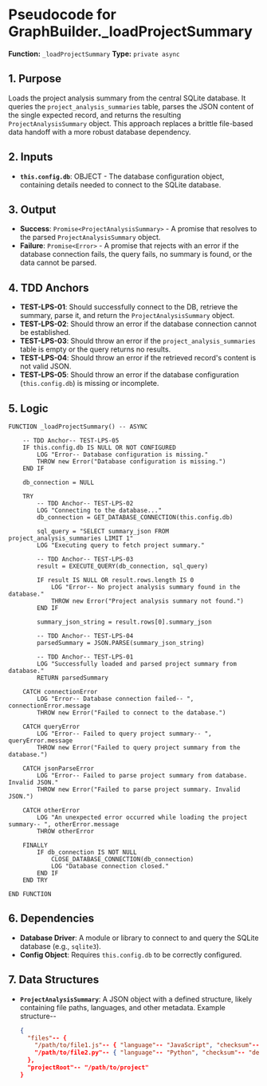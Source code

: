 # Pseudocode for GraphBuilder._loadProjectSummary

**Function:** `_loadProjectSummary`
**Type:** `private async`

## 1. Purpose

Loads the project analysis summary from the central SQLite database. It queries the `project_analysis_summaries` table, parses the JSON content of the single expected record, and returns the resulting `ProjectAnalysisSummary` object. This approach replaces a brittle file-based data handoff with a more robust database dependency.

## 2. Inputs

-   **`this.config.db`**: OBJECT - The database configuration object, containing details needed to connect to the SQLite database.

## 3. Output

-   **Success**: `Promise<ProjectAnalysisSummary>` - A promise that resolves to the parsed `ProjectAnalysisSummary` object.
-   **Failure**: `Promise<Error>` - A promise that rejects with an error if the database connection fails, the query fails, no summary is found, or the data cannot be parsed.

## 4. TDD Anchors

-   **TEST-LPS-01**: Should successfully connect to the DB, retrieve the summary, parse it, and return the `ProjectAnalysisSummary` object.
-   **TEST-LPS-02**: Should throw an error if the database connection cannot be established.
-   **TEST-LPS-03**: Should throw an error if the `project_analysis_summaries` table is empty or the query returns no results.
-   **TEST-LPS-04**: Should throw an error if the retrieved record's content is not valid JSON.
-   **TEST-LPS-05**: Should throw an error if the database configuration (`this.config.db`) is missing or incomplete.

## 5. Logic

```pseudocode
FUNCTION _loadProjectSummary() -- ASYNC

    -- TDD Anchor-- TEST-LPS-05
    IF this.config.db IS NULL OR NOT CONFIGURED
        LOG "Error-- Database configuration is missing."
        THROW new Error("Database configuration is missing.")
    END IF

    db_connection = NULL

    TRY
        -- TDD Anchor-- TEST-LPS-02
        LOG "Connecting to the database..."
        db_connection = GET_DATABASE_CONNECTION(this.config.db)

        sql_query = "SELECT summary_json FROM project_analysis_summaries LIMIT 1"
        LOG "Executing query to fetch project summary."

        -- TDD Anchor-- TEST-LPS-03
        result = EXECUTE_QUERY(db_connection, sql_query)

        IF result IS NULL OR result.rows.length IS 0
            LOG "Error-- No project analysis summary found in the database."
            THROW new Error("Project analysis summary not found.")
        END IF

        summary_json_string = result.rows[0].summary_json

        -- TDD Anchor-- TEST-LPS-04
        parsedSummary = JSON.PARSE(summary_json_string)

        -- TDD Anchor-- TEST-LPS-01
        LOG "Successfully loaded and parsed project summary from database."
        RETURN parsedSummary

    CATCH connectionError
        LOG "Error-- Database connection failed-- ", connectionError.message
        THROW new Error("Failed to connect to the database.")

    CATCH queryError
        LOG "Error-- Failed to query project summary-- ", queryError.message
        THROW new Error("Failed to query project summary from the database.")

    CATCH jsonParseError
        LOG "Error-- Failed to parse project summary from database. Invalid JSON."
        THROW new Error("Failed to parse project summary. Invalid JSON.")

    CATCH otherError
        LOG "An unexpected error occurred while loading the project summary-- ", otherError.message
        THROW otherError

    FINALLY
        IF db_connection IS NOT NULL
            CLOSE_DATABASE_CONNECTION(db_connection)
            LOG "Database connection closed."
        END IF
    END TRY

END FUNCTION
```

## 6. Dependencies

-   **Database Driver**: A module or library to connect to and query the SQLite database (e.g., `sqlite3`).
-   **Config Object**: Requires `this.config.db` to be correctly configured.

## 7. Data Structures

-   **`ProjectAnalysisSummary`**: A JSON object with a defined structure, likely containing file paths, languages, and other metadata. Example structure--
    ```json
    {
      "files"-- {
        "/path/to/file1.js"-- { "language"-- "JavaScript", "checksum"-- "abc..." },
        "/path/to/file2.py"-- { "language"-- "Python", "checksum"-- "def..." }
      },
      "projectRoot"-- "/path/to/project"
    }